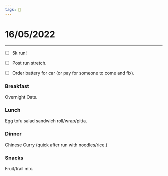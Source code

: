 ```yaml
---
tags: 📆
---
```


# 16/05/2022
---

- [ ] 5k run!
- [ ] Post run stretch.
- [ ] Order battery for car (or pay for someone to come and fix).


### Breakfast

Overnight Oats.


### Lunch

Egg tofu salad sandwich roll/wrap/pitta.


### Dinner

Chinese Curry (quick after run with noodles/rice.)


### Snacks

Fruit/trail mix.



